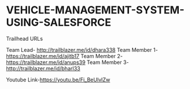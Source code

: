 # VEHICLE-MANAGEMENT-SYSTEM-USING-SALESFORCE

Trailhead URLs

Team Lead- http://trailblazer.me/id/dhara338
Team Member 1-https://trailblazer.me/id/ajitb17
Team Member 2- https://trailblazer.me/id/anups39
Team Member 3-http://trailblazer.me/id/bharl33

Youtube Link-https://youtu.be/Fi_BeUlvlZw
